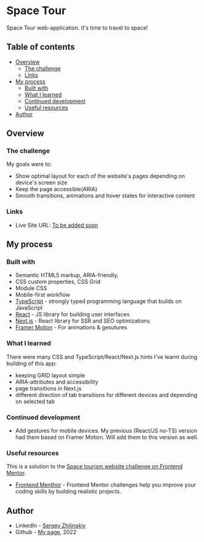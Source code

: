 # Space Tour

Space Tour web-application. it's time to travel to space!

## Table of contents

- [Overview](#overview)
  - [The challenge](#the-challenge)
  - [Links](#links)
- [My process](#my-process)
  - [Built with](#built-with)
  - [What I learned](#what-i-learned)
  - [Continued development](#continued-development)
  - [Useful resources](#useful-resources)
- [Author](#author)

## Overview

### The challenge

My goals were to:

- Show optimal layout for each of the website's pages depending on device's screen size
- Keep the page accessible(ARIA)
- Smooth transitions, animations and hover states for interactive content

### Links

- Live Site URL: [To be added soon](https://www.google.com/)

## My process

### Built with

- Semantic HTML5 markup, ARIA-friendly,
- CSS custom properties, CSS Grid
- Module CSS
- Mobile-first workflow
- [TypeScript](https://www.typescriptlang.org/) - strongly typed programming language that builds on JavaScript
- [React](https://reactjs.org/) - JS library for building user interfaces
- [Next.js](https://nextjs.org/) - React library for SSR and SEO optimizations
- [Framer Motion](https://www.framer.com/motion/) - For animations & gesutures

### What I learned

There were many CSS and TypeScript/React/Next.js hints I've learnt during building of this app:

- keeping GRID layout simple
- ARIA-attributes and accessibility
- page transitions in Next.js
- different direction of tab transitions for different devices and depending on selected tab

### Continued development

- Add gestures for mobile devices. My previous (React/JS no-TS) version had them based on Framer Motion. Will add them to this version as well.

### Useful resources

This is a solution to the [Space tourism website challenge on Frontend Mentor](https://www.frontendmentor.io/challenges/space-tourism-multipage-website-gRWj1URZ3).

- [Frontend Menthor](https://www.frontendmentor.io) - Frontend Mentor challenges help you improve your coding skills by building realistic projects.

## Author

- LinkedIn - [Sergey Zhilinskiy](https://www.linkedin.com/in/mars2030/)
- Github - [My page](https://github.com/StarDust198), 2022
